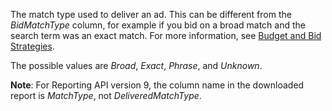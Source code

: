 The match type used to deliver an ad. This can be different from the *BidMatchType* column, for example if you bid on a broad match and the search term was an exact match. For more information, see [Budget and Bid Strategies](http://go.microsoft.com/fwlink/?LinkID=627130).

The possible values are *Broad*, *Exact*, *Phrase*, and *Unknown*.

**Note**: For Reporting API version 9, the column name in the downloaded report is *MatchType*, not *DeliveredMatchType*.

